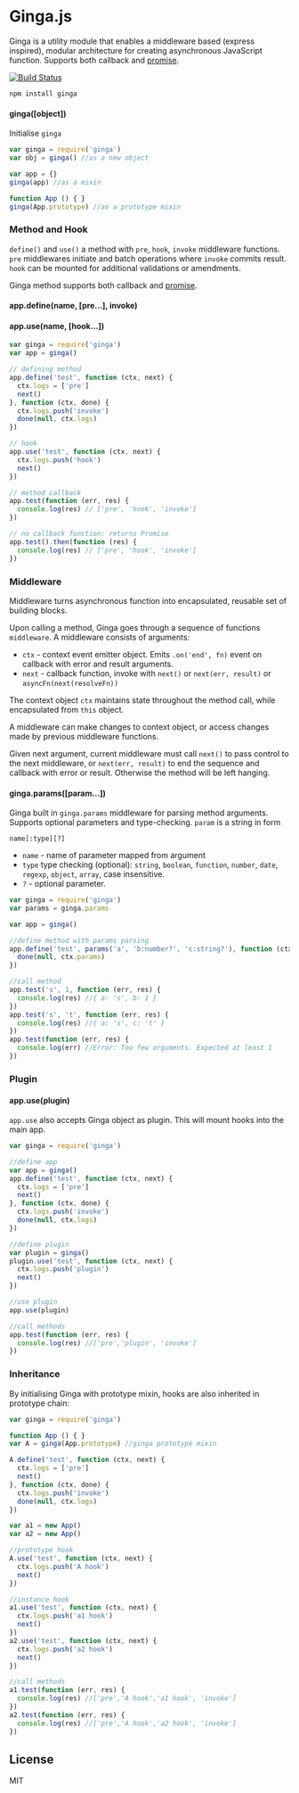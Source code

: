 # Ginga.js

Ginga is a utility module that enables a middleware based (express inspired), modular architecture for creating asynchronous JavaScript function. Supports both callback and [promise](https://github.com/floatdrop/pinkie-promise).

[![Build Status](https://travis-ci.org/cshum/ginga.svg?branch=master)](https://travis-ci.org/cshum/ginga)

```
npm install ginga
```

#### ginga([object])
Initialise `ginga`

```js
var ginga = require('ginga')
var obj = ginga() //as a new object

var app = {}
ginga(app) //as a mixin

function App () { }
ginga(App.prototype) //as a prototype mixin
```

### Method and Hook

`define()` and `use()` a method with `pre`, `hook`, `invoke` middleware functions.
`pre` middlewares initiate and batch operations where `invoke` commits result. 
`hook` can be mounted for additional validations or amendments.

Ginga method supports both callback and [promise](https://github.com/floatdrop/pinkie-promise).

#### app.define(name, [pre...], invoke)
#### app.use(name, [hook...])

```js
var ginga = require('ginga')
var app = ginga()

// defining method
app.define('test', function (ctx, next) {
  ctx.logs = ['pre']
  next()
}, function (ctx, done) {
  ctx.logs.push('invoke')
  done(null, ctx.logs)
})

// hook
app.use('test', function (ctx, next) {
  ctx.logs.push('hook')
  next()
})

// method callback
app.test(function (err, res) {
  console.log(res) // ['pre', 'hook', 'invoke']
})

// no callback function: returns Promise
app.test().then(function (res) {
  console.log(res) // ['pre', 'hook', 'invoke']
})
```

### Middleware

Middleware turns asynchronous function into encapsulated, reusable set of building blocks. 

Upon calling a method, Ginga goes through a sequence of functions `middleware`. A middleware consists of arguments: 
* `ctx` - context event emitter object. Emits `.on('end', fn)` event on callback with error and result arguments.
* `next` - callback function, invoke with `next()` or `next(err, result)` or `asyncFn(next(resolveFn))`

The context object `ctx` maintains state throughout the method call, while encapsulated from `this` object.

A middleware can make changes to context object, or access changes made by previous middleware functions.

Given next argument, current middleware must call `next()` to pass control to the next middleware, or `next(err, result)` to end the sequence and callback with error or result.
Otherwise the method will be left hanging.

#### ginga.params([param...])

Ginga built in `ginga.params` middleware for parsing method arguments. Supports optional parameters and type-checking.
`param` is a string in form 

`name[:type][?]`

* `name` - name of parameter mapped from argument
* `type` type checking (optional): `string`, `boolean`, `function`, `number`, `date`, `regexp`, `object`, `array`, case insensitive.
* `?` - optional parameter.

```js
var ginga = require('ginga')
var params = ginga.params

var app = ginga()

//define method with params parsing
app.define('test', params('a', 'b:number?', 'c:string?'), function (ctx, done) {
  done(null, ctx.params) 
})

//call method
app.test('s', 1, function (err, res) {
  console.log(res) //{ a: 's', b: 1 }
})
app.test('s', 't', function (err, res) {
  console.log(res) //{ a: 's', c: 't' }
})
app.test(function (err, res) {
  console.log(err) //Error: Too few arguments. Expected at least 1
})
```

### Plugin

#### app.use(plugin)

`app.use` also accepts Ginga object as plugin. This will mount hooks into the main app.

```js
var ginga = require('ginga')

//define app
var app = ginga() 
app.define('test', function (ctx, next) {
  ctx.logs = ['pre']
  next()
}, function (ctx, done) {
  ctx.logs.push('invoke')
  done(null, ctx.logs)
})

//define plugin
var plugin = ginga()
plugin.use('test', function (ctx, next) {
  ctx.logs.push('plugin')
  next()
})

//use plugin
app.use(plugin)

//call methods
app.test(function (err, res) {
  console.log(res) //['pre','plugin', 'invoke']
})
```

### Inheritance
By initialising Ginga with prototype mixin, hooks are also inherited in prototype chain:

```js
var ginga = require('ginga')

function App () { }
var A = ginga(App.prototype) //ginga prototype mixin

A.define('test', function (ctx, next) {
  ctx.logs = ['pre']
  next()
}, function (ctx, done) {
  ctx.logs.push('invoke')
  done(null, ctx.logs)
})

var a1 = new App()
var a2 = new App()

//prototype hook
A.use('test', function (ctx, next) {
  ctx.logs.push('A hook')
  next()
})

//instance hook
a1.use('test', function (ctx, next) {
  ctx.logs.push('a1 hook')
  next()
})
a2.use('test', function (ctx, next) {
  ctx.logs.push('a2 hook')
  next()
})

//call methods
a1.test(function (err, res) {
  console.log(res) //['pre','A hook','a1 hook', 'invoke']
})
a2.test(function (err, res) {
  console.log(res) //['pre','A hook','a2 hook', 'invoke']
})

```


## License

MIT
